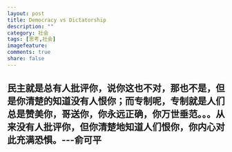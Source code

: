 ```yaml
---
layout: post
title: Democracy vs Dictatorship
description: ""
category: 社会
tags: [思考,社会]
imagefeature:
comments: true
share: false
---
```

##  民主就是总有人批评你，说你这也不对，那也不是，但是你清楚的知道没有人恨你；而专制呢，专制就是人们总是赞美你，哥送你，你永远正确，你万世垂范。。。从来没有人批评你，但你清楚地知道人们恨你，你内心对此充满恐惧。---俞可平
